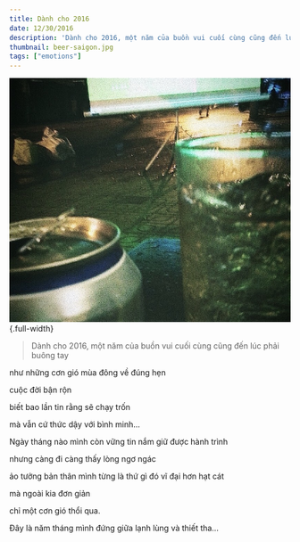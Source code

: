 ```yaml
---
title: Dành cho 2016
date: 12/30/2016
description: 'Dành cho 2016, một năm của buồn vui cuối cùng cũng đến lúc phải buông tay...'
thumbnail: beer-saigon.jpg
tags: ["emotions"]
---
```


!["The first night in Saigon, watching a football match and have a drink, good beer though."](./beer-saigon.jpg){.full-width}

> Dành cho 2016, một năm của buồn vui cuối cùng cũng đến lúc phải buông tay

như những cơn gió mùa đông về đúng hẹn

cuộc đời bận rộn

biết bao lần tin rằng sẽ chạy trốn

mà vẫn cứ thức dậy với bình minh…


Ngày tháng nào mình còn vững tin nắm giữ được hành trình

nhưng càng đi càng thấy lòng ngơ ngác

ảo tưởng bản thân mình từng là thứ gì đó vĩ đại hơn hạt cát

mà ngoài kia đơn giản

chỉ một cơn gió thổi qua.

Đây là năm tháng mình đứng giữa lạnh lùng và thiết tha…
